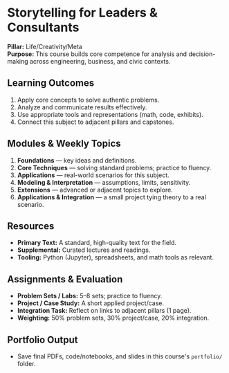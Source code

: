 # Storytelling for Leaders & Consultants

**Pillar:** Life/Creativity/Meta  
**Purpose:** This course builds core competence for analysis and decision-making across engineering, business, and civic contexts.

## Learning Outcomes
1. Apply core concepts to solve authentic problems.
2. Analyze and communicate results effectively.
3. Use appropriate tools and representations (math, code, exhibits).
4. Connect this subject to adjacent pillars and capstones.

## Modules & Weekly Topics
1. **Foundations** — key ideas and definitions.
2. **Core Techniques** — solving standard problems; practice to fluency.
3. **Applications** — real-world scenarios for this subject.
4. **Modeling & Interpretation** — assumptions, limits, sensitivity.
5. **Extensions** — advanced or adjacent topics to explore.
6. **Applications & Integration** — a small project tying theory to a real scenario.

## Resources
- **Primary Text:** A standard, high-quality text for the field.
- **Supplemental:** Curated lectures and readings.
- **Tooling:** Python (Jupyter), spreadsheets, and math tools as relevant.

## Assignments & Evaluation
- **Problem Sets / Labs:** 5–8 sets; practice to fluency.
- **Project / Case Study:** A short applied project/case.
- **Integration Task:** Reflect on links to adjacent pillars (1 page).
- **Weighting:** 50% problem sets, 30% project/case, 20% integration.

## Portfolio Output
- Save final PDFs, code/notebooks, and slides in this course's `portfolio/` folder.
